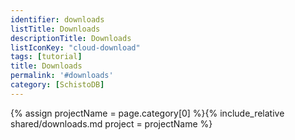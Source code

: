 ```yaml
---
identifier: downloads
listTitle: Downloads
descriptionTitle: Downloads
listIconKey: "cloud-download"
tags: [tutorial]
title: Downloads
permalink: '#downloads'
category: [SchistoDB]
---
```

{% assign projectName = page.category[0] %}{% include_relative shared/downloads.md project = projectName %}


